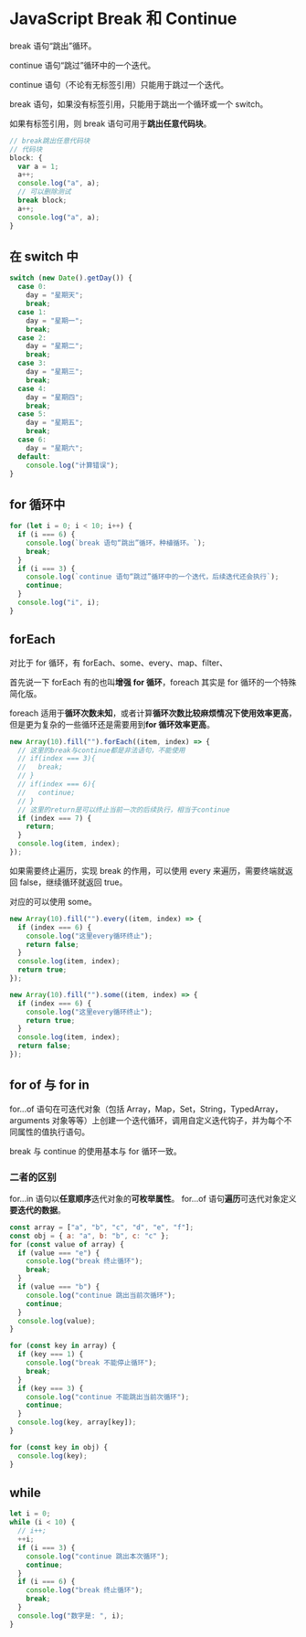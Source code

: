 # JavaScript Break 和 Continue

break 语句“跳出”循环。

continue 语句“跳过”循环中的一个迭代。

continue 语句（不论有无标签引用）只能用于跳过一个迭代。

break 语句，如果没有标签引用，只能用于跳出一个循环或一个 switch。

如果有标签引用，则 break 语句可用于**跳出任意代码块**。

```js
// break跳出任意代码块
// 代码块
block: {
  var a = 1;
  a++;
  console.log("a", a);
  // 可以删除测试
  break block;
  a++;
  console.log("a", a);
}
```

## 在 switch 中

```js
switch (new Date().getDay()) {
  case 0:
    day = "星期天";
    break;
  case 1:
    day = "星期一";
    break;
  case 2:
    day = "星期二";
    break;
  case 3:
    day = "星期三";
    break;
  case 4:
    day = "星期四";
    break;
  case 5:
    day = "星期五";
    break;
  case 6:
    day = "星期六";
  default:
    console.log("计算错误");
}
```

## for 循环中

```js
for (let i = 0; i < 10; i++) {
  if (i === 6) {
    console.log(`break 语句“跳出”循环，种植循环。`);
    break;
  }
  if (i === 3) {
    console.log(`continue 语句“跳过”循环中的一个迭代，后续迭代还会执行`);
    continue;
  }
  console.log("i", i);
}
```

## forEach

对比于 for 循环，有 forEach、some、every、map、filter、

首先说一下 forEach 有的也叫**增强 for 循环**，foreach 其实是 for 循环的一个特殊简化版。

foreach 适用于**循环次数未知**，或者计算**循环次数比较麻烦情况下使用效率更高**，但是更为复杂的一些循环还是需要用到**for 循环效率更高**。

```js
new Array(10).fill("").forEach((item, index) => {
  // 这里的break与continue都是非法语句，不能使用
  // if(index === 3){
  //   break;
  // }
  // if(index === 6){
  //   continue;
  // }
  // 这里的return是可以终止当前一次的后续执行，相当于continue
  if (index === 7) {
    return;
  }
  console.log(item, index);
});
```

如果需要终止遍历，实现 break 的作用，可以使用 every 来遍历，需要终端就返回 false，继续循环就返回 true。

对应的可以使用 some。

```js
new Array(10).fill("").every((item, index) => {
  if (index === 6) {
    console.log("这里every循环终止");
    return false;
  }
  console.log(item, index);
  return true;
});
```

```js
new Array(10).fill("").some((item, index) => {
  if (index === 6) {
    console.log("这里every循环终止");
    return true;
  }
  console.log(item, index);
  return false;
});
```

## for of 与 for in

for...of 语句在可迭代对象（包括 Array，Map，Set，String，TypedArray，arguments 对象等等）上创建一个迭代循环，调用自定义迭代钩子，并为每个不同属性的值执行语句。

break 与 continue 的使用基本与 for 循环一致。

### 二者的区别

for...in 语句以**任意顺序**迭代对象的**可枚举属性**。
for...of 语句**遍历**可迭代对象定义**要迭代的数据**。

```js
const array = ["a", "b", "c", "d", "e", "f"];
const obj = { a: "a", b: "b", c: "c" };
for (const value of array) {
  if (value === "e") {
    console.log("break 终止循环");
    break;
  }
  if (value === "b") {
    console.log("continue 跳出当前次循环");
    continue;
  }
  console.log(value);
}

for (const key in array) {
  if (key === 1) {
    console.log("break 不能停止循环");
    break;
  }
  if (key === 3) {
    console.log("continue 不能跳出当前次循环");
    continue;
  }
  console.log(key, array[key]);
}

for (const key in obj) {
  console.log(key);
}
```

## while

```js
let i = 0;
while (i < 10) {
  // i++;
  ++i;
  if (i === 3) {
    console.log("continue 跳出本次循环");
    continue;
  }
  if (i === 6) {
    console.log("break 终止循环");
    break;
  }
  console.log("数字是: ", i);
}
```
